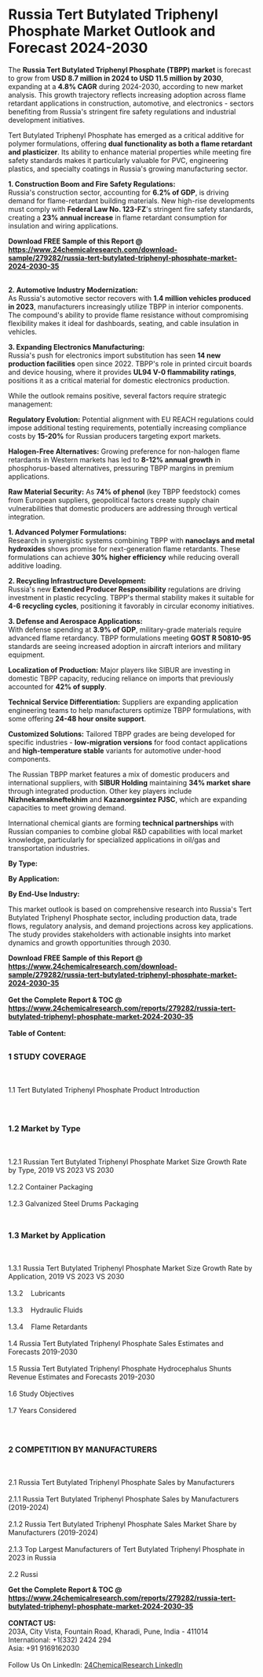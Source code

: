 <h1>Russia Tert Butylated Triphenyl Phosphate Market Outlook and Forecast 2024-2030</h1><p>The <strong>Russia Tert Butylated Triphenyl Phosphate (TBPP) market</strong> is forecast to grow from <strong>USD 8.7 million in 2024 to USD 11.5 million by 2030</strong>, expanding at a <strong>4.8% CAGR</strong> during 2024-2030, according to new market analysis. This growth trajectory reflects increasing adoption across flame retardant applications in construction, automotive, and electronics - sectors benefiting from Russia's stringent fire safety regulations and industrial development initiatives.</p><p>Tert Butylated Triphenyl Phosphate has emerged as a critical additive for polymer formulations, offering <strong>dual functionality as both a flame retardant and plasticizer</strong>. Its ability to enhance material properties while meeting fire safety standards makes it particularly valuable for PVC, engineering plastics, and specialty coatings in Russia's growing manufacturing sector.</p><p><strong>1. Construction Boom and Fire Safety Regulations:</strong><br>
Russia's construction sector, accounting for <strong>6.2% of GDP</strong>, is driving demand for flame-retardant building materials. New high-rise developments must comply with <strong>Federal Law No. 123-FZ</strong>'s stringent fire safety standards, creating a <strong>23% annual increase</strong> in flame retardant consumption for insulation and wiring applications.</p><div><b>Download FREE Sample of this Report @ 
            <a href="https://www.24chemicalresearch.com/download-sample/279282/russia-tert-butylated-triphenyl-phosphate-market-2024-2030-35">
            https://www.24chemicalresearch.com/download-sample/279282/russia-tert-butylated-triphenyl-phosphate-market-2024-2030-35</a></b></div><br><p><strong>2. Automotive Industry Modernization:</strong><br>
As Russia's automotive sector recovers with <strong>1.4 million vehicles produced in 2023</strong>, manufacturers increasingly utilize TBPP in interior components. The compound's ability to provide flame resistance without compromising flexibility makes it ideal for dashboards, seating, and cable insulation in vehicles.</p><p><strong>3. Expanding Electronics Manufacturing:</strong><br>
Russia's push for electronics import substitution has seen <strong>14 new production facilities</strong> open since 2022. TBPP's role in printed circuit boards and device housing, where it provides <strong>UL94 V-0 flammability ratings</strong>, positions it as a critical material for domestic electronics production.</p><p>While the outlook remains positive, several factors require strategic management:</p><p><strong>Regulatory Evolution:</strong> Potential alignment with EU REACH regulations could impose additional testing requirements, potentially increasing compliance costs by <strong>15-20%</strong> for Russian producers targeting export markets.</p><p><strong>Halogen-Free Alternatives:</strong> Growing preference for non-halogen flame retardants in Western markets has led to <strong>8-12% annual growth</strong> in phosphorus-based alternatives, pressuring TBPP margins in premium applications.</p><p><strong>Raw Material Security:</strong> As <strong>74% of phenol</strong> (key TBPP feedstock) comes from European suppliers, geopolitical factors create supply chain vulnerabilities that domestic producers are addressing through vertical integration.</p><p><strong>1. Advanced Polymer Formulations:</strong><br>
Research in synergistic systems combining TBPP with <strong>nanoclays and metal hydroxides</strong> shows promise for next-generation flame retardants. These formulations can achieve <strong>30% higher efficiency</strong> while reducing overall additive loading.</p><p><strong>2. Recycling Infrastructure Development:</strong><br>
Russia's new <strong>Extended Producer Responsibility</strong> regulations are driving investment in plastic recycling. TBPP's thermal stability makes it suitable for <strong>4-6 recycling cycles</strong>, positioning it favorably in circular economy initiatives.</p><p><strong>3. Defense and Aerospace Applications:</strong><br>
With defense spending at <strong>3.9% of GDP</strong>, military-grade materials require advanced flame retardancy. TBPP formulations meeting <strong>GOST R 50810-95</strong> standards are seeing increased adoption in aircraft interiors and military equipment.</p><p><strong>Localization of Production:</strong> Major players like SIBUR are investing in domestic TBPP capacity, reducing reliance on imports that previously accounted for <strong>42% of supply</strong>.</p><p><strong>Technical Service Differentiation:</strong> Suppliers are expanding application engineering teams to help manufacturers optimize TBPP formulations, with some offering <strong>24-48 hour onsite support</strong>.</p><p><strong>Customized Solutions:</strong> Tailored TBPP grades are being developed for specific industries - <strong>low-migration versions</strong> for food contact applications and <strong>high-temperature stable</strong> variants for automotive under-hood components.</p><p>The Russian TBPP market features a mix of domestic producers and international suppliers, with <strong>SIBUR Holding</strong> maintaining <strong>34% market share</strong> through integrated production. Other key players include <strong>Nizhnekamskneftekhim</strong> and <strong>Kazanorgsintez PJSC</strong>, which are expanding capacities to meet growing demand.</p><p>International chemical giants are forming <strong>technical partnerships</strong> with Russian companies to combine global R&amp;D capabilities with local market knowledge, particularly for specialized applications in oil/gas and transportation industries.</p><p><strong>By Type:</strong></p><p><strong>By Application:</strong></p><p><strong>By End-Use Industry:</strong></p><p>This market outlook is based on comprehensive research into Russia's Tert Butylated Triphenyl Phosphate sector, including production data, trade flows, regulatory analysis, and demand projections across key applications. The study provides stakeholders with actionable insights into market dynamics and growth opportunities through 2030.</p><div><b>Download FREE Sample of this Report @ 
            <a href="https://www.24chemicalresearch.com/download-sample/279282/russia-tert-butylated-triphenyl-phosphate-market-2024-2030-35">
            https://www.24chemicalresearch.com/download-sample/279282/russia-tert-butylated-triphenyl-phosphate-market-2024-2030-35</a></b></div><br><div><b>Get the Complete Report & TOC @ 
            <a href="https://www.24chemicalresearch.com/reports/279282/russia-tert-butylated-triphenyl-phosphate-market-2024-2030-35">
            https://www.24chemicalresearch.com/reports/279282/russia-tert-butylated-triphenyl-phosphate-market-2024-2030-35</a></b></div><br>
            <b>Table of Content:</b><p><h2><span style="font-size:16px"><strong>1 STUDY COVERAGE</strong></span></h2><br />
<p>1.1 Tert Butylated Triphenyl Phosphate Product Introduction</p><br />
<h2><span style="font-size:16px"><strong>1.2 Market by Type</strong></span></h2><br />
<p>1.2.1 Russian Tert Butylated Triphenyl Phosphate Market Size Growth Rate by Type, 2019 VS 2023 VS 2030<br /><br />
1.2.2 Container Packaging&nbsp;&nbsp; &nbsp;<br /><br />
1.2.3 Galvanized Steel Drums Packaging<br /><br />
<h2><span style="font-size:16px"><strong>1.3 Market by Application</strong></span></h2><br />
<p>1.3.1 Russia Tert Butylated Triphenyl Phosphate Market Size Growth Rate by Application, 2019 VS 2023 VS 2030<br /><br />
1.3.2&nbsp;&nbsp; &nbsp;Lubricants<br /><br />
1.3.3&nbsp;&nbsp; &nbsp;Hydraulic Fluids<br /><br />
1.3.4&nbsp;&nbsp; &nbsp;Flame Retardants<br /><br />
1.4 Russia Tert Butylated Triphenyl Phosphate Sales Estimates and Forecasts 2019-2030<br /><br />
1.5 Russia Tert Butylated Triphenyl Phosphate Hydrocephalus Shunts Revenue Estimates and Forecasts 2019-2030<br /><br />
1.6 Study Objectives<br /><br />
1.7 Years Considered</p><br />
<h2><span style="font-size:16px"><strong>2 COMPETITION BY MANUFACTURERS</strong></span></h2><br />
<p>2.1 Russia Tert Butylated Triphenyl Phosphate Sales by Manufacturers<br /><br />
2.1.1 Russia Tert Butylated Triphenyl Phosphate Sales by Manufacturers (2019-2024)<br /><br />
2.1.2 Russia Tert Butylated Triphenyl Phosphate Sales Market Share by Manufacturers (2019-2024)<br /><br />
2.1.3 Top Largest Manufacturers of Tert Butylated Triphenyl Phosphate in 2023 in Russia<br /><br />
2.2 Russi</p><div><b>Get the Complete Report & TOC @ 
            <a href="https://www.24chemicalresearch.com/reports/279282/russia-tert-butylated-triphenyl-phosphate-market-2024-2030-35">
            https://www.24chemicalresearch.com/reports/279282/russia-tert-butylated-triphenyl-phosphate-market-2024-2030-35</a></b></div><br><b>CONTACT US:</b><br>
            203A, City Vista, Fountain Road, Kharadi, Pune, India - 411014<br>
            International: +1(332) 2424 294<br>
            Asia: +91 9169162030 <br><br>
            Follow Us On LinkedIn: <a href="https://www.linkedin.com/company/24chemicalresearch/">24ChemicalResearch LinkedIn</a>